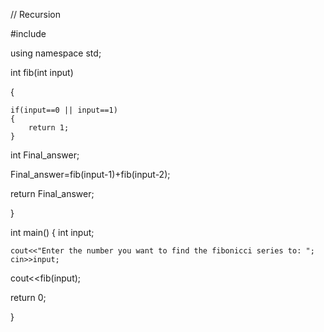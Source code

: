 // Recursion 

#include<iostream>

using namespace std;


int fib(int input)

{
    
    if(input==0 || input==1)
    {
        return 1;
    }

int Final_answer;


Final_answer=fib(input-1)+fib(input-2);

return Final_answer;

}

int main()
{
    int input;

    cout<<"Enter the number you want to find the fibonicci series to: ";
    cin>>input;

cout<<fib(input);

return 0;

}
